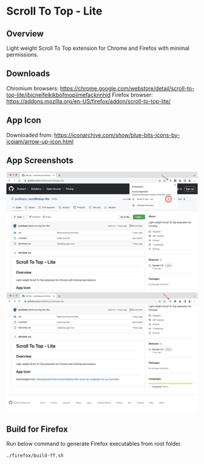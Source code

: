 # Scroll To Top - Lite

## Overview
Light weight Scroll To Top extension for Chrome and Firefox with minimal permissions.

## Downloads
Chromium browsers: https://chrome.google.com/webstore/detail/scroll-to-top-lite/jbjcneifeikikbofmopiimefacknnhid
Firefox browser: https://addons.mozilla.org/en-US/firefox/addon/scroll-to-top-lite/

## App Icon
Downloaded from: https://iconarchive.com/show/blue-bits-icons-by-icojam/arrow-up-icon.html

## App Screenshots
<img src="screenshots/screenshot-1.jpg" width="600">

<img src="screenshots/screenshot-2.jpg" width="600">

## Build for Firefox
Run below command to generate Firefox executables from root folder.
```sh
./firefox/build-ff.sh
```
